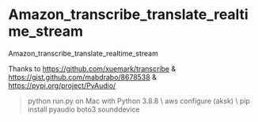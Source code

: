 # Amazon_transcribe_translate_realtime_stream
Amazon_transcribe_translate_realtime_stream

Thanks to https://github.com/xuemark/transcribe & https://gist.github.com/mabdrabo/8678538 & https://pypi.org/project/PyAudio/

>python run.py
on Mac with Python 3.8.8 \ aws configure (aksk) \ pip install pyaudio boto3 sounddevice

